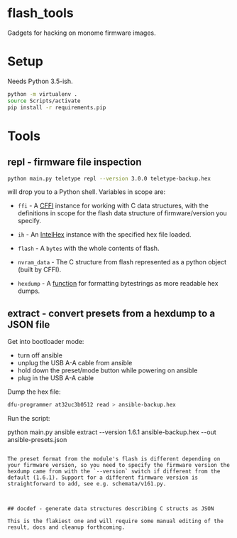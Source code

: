 # flash_tools

Gadgets for hacking on monome firmware images.

# Setup

Needs Python 3.5-ish.

``` bash
python -m virtualenv .
source Scripts/activate
pip install -r requirements.pip
```

# Tools

## repl - firmware file inspection

``` bash
python main.py teletype repl --version 3.0.0 teletype-backup.hex
```

will drop you to a Python shell. Variables in scope are:

* `ffi` - A [CFFI](https://cffi.readthedocs.io/en/latest/) instance
  for working with C data structures, with the definitions in scope
  for the flash data structure of firmware/version you specify.

* `ih` - An
  [IntelHex](https://python-intelhex.readthedocs.io/en/latest/)
  instance with the specified hex file loaded.

* `flash` - A `bytes` with the whole contents of flash.

* `nvram_data` - The C structure from flash represented as a python
  object (built by CFFI).

* `hexdump` - A [function](https://pypi.org/project/hexdump/) for
  formatting bytestrings as more readable hex dumps.


## extract - convert presets from a hexdump to a JSON file

Get into bootloader mode:

* turn off ansible
* unplug the USB A-A cable from ansible
* hold down the preset/mode button while powering on ansible
* plug in the USB A-A cable

Dump the hex file:

``` bash
dfu-programmer at32uc3b0512 read > ansible-backup.hex
```

Run the script:

python main.py ansible extract --version 1.6.1 ansible-backup.hex --out ansible-presets.json
```

The preset format from the module's flash is different depending on
your firmware version, so you need to specify the firmware version the
hexdump came from with the `--version` switch if different from the
default (1.6.1). Support for a different firmware version is
straightforward to add, see e.g. schemata/v161.py.



## docdef - generate data structures describing C structs as JSON

This is the flakiest one and will require some manual editing of the
result, docs and cleanup forthcoming.